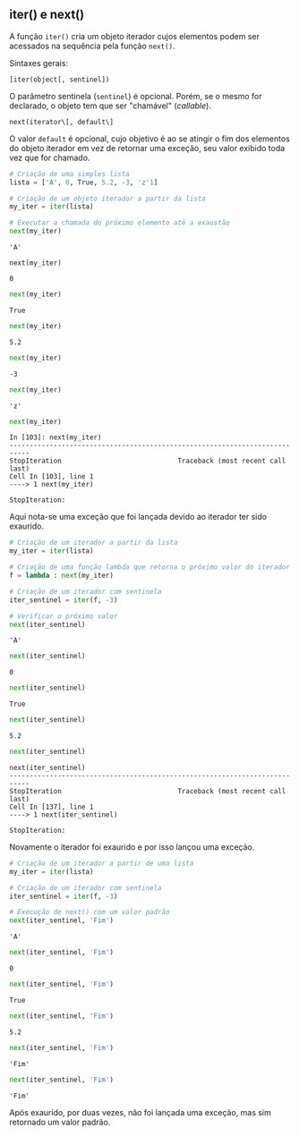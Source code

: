 ## iter() e next()

A função `iter()` cria um objeto iterador cujos elementos podem ser acessados
na sequência pela função `next()`.  
   
Sintaxes gerais:  
   
`[iter(object[, sentinel])`

O parâmetro sentinela (`sentinel`) é opcional. Porém, se o mesmo for 
declarado, o objeto tem que ser "chamável" (*callable*).  
  
`next(iterator\[, default\]`

O valor `default` é opcional, cujo objetivo é ao se atingir o fim dos
elementos do objeto iterador em vez de retornar uma exceção, seu valor exibido
toda vez que for chamado.

```python
# Criação de uma simples lista
lista = ['A', 0, True, 5.2, -3, 'z'1]

# Criação de um objeto iterador a partir da lista
my_iter = iter(lista)

# Executar a chamada do próximo elemento até a exaustão
next(my_iter)
```

``` 
'A'
```

``` 
next(my_iter)
```

```
0
```

```python
next(my_iter)
```

```
True
```

```python
next(my_iter)
```

```
5.2
```

```python
next(my_iter)
```

```
-3
```

```python
next(my_iter)
```

```
'z'
```

```python
next(my_iter)    
```

```
In [103]: next(my_iter)
---------------------------------------------------------------------------
StopIteration                             Traceback (most recent call last)
Cell In [103], line 1
----> 1 next(my_iter)

StopIteration:
```

Aqui nota-se uma exceção que foi lançada devido ao iterador ter sido
exaurido.

```python
# Criação de um iterador a partir da lista
my_iter = iter(lista)

# Criação de uma função lambda que retorna o próximo valor do iterador
f = lambda : next(my_iter)

# Criação de um iterador com sentinela
iter_sentinel = iter(f, -3)

# Verificar o próximo valor
next(iter_sentinel)
```

```
'A'
```

```python
next(iter_sentinel)
```

```
0
```

```python
next(iter_sentinel)
```

```
True
```

```python
next(iter_sentinel)
```

```
5.2
```

```python
next(iter_sentinel)    
```

```
next(iter_sentinel)
---------------------------------------------------------------------------
StopIteration                             Traceback (most recent call last)
Cell In [137], line 1
----> 1 next(iter_sentinel)

StopIteration:
```

Novamente o iterador foi exaurido e por isso lançou uma exceção.

```python
# Criação de um iterador a partir de uma lista
my_iter = iter(lista)

# Criação de um iterador com sentinela
iter_sentinel = iter(f, -3)

# Execução de next() com um valor padrão
next(iter_sentinel, 'Fim')
```

```
'A'
```

```python
next(iter_sentinel, 'Fim')
```

```
0
```

```python
next(iter_sentinel, 'Fim')
```

```
True
```

```python
next(iter_sentinel, 'Fim')
```

```
5.2
```

```python
next(iter_sentinel, 'Fim')
```

```
'Fim'
```

```python
next(iter_sentinel, 'Fim')
```

```
'Fim'
```

Após exaurido, por duas vezes, não foi lançada uma exceção, mas sim
retornado um valor padrão.
